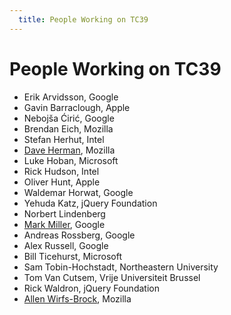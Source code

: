 ```yaml
---
  title: People Working on TC39
---
```


# People Working on TC39

  * Erik Arvidsson, Google
  * Gavin Barraclough, Apple
  * Neboj&scaron;a &#262;iri&#263;, Google
  * Brendan Eich, Mozilla
  * Stefan Herhut, Intel
  * [Dave Herman](dave-herman), Mozilla
  * Luke Hoban, Microsoft
  * Rick Hudson, Intel
  * Oliver Hunt, Apple
  * Waldemar Horwat, Google
  * Yehuda Katz, jQuery Foundation
  * Norbert Lindenberg
  * [Mark Miller](mark-miller), Google
  * Andreas Rossberg, Google
  * Alex Russell, Google
  * Bill Ticehurst, Microsoft
  * Sam Tobin-Hochstadt, Northeastern University
  * Tom Van Cutsem, Vrije Universiteit Brussel
  * Rick Waldron, jQuery Foundation
  * [Allen Wirfs-Brock](allen-wirfs-brock), Mozilla
